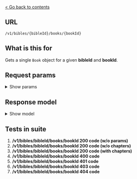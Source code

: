 [< Go back to contents](../README.md)

## URL

`/v1/bibles/{bibleId}/books/{bookId}`

## What is this for

Gets a single `Book` object for a given **bibleId** and **bookId**.

## Request params

<details><summary>Show params</summary>

```TypeScript
{
  'include-chapters'?: boolean;
}
```

</details>

## Response model

<details><summary>Show model</summary>

```TypeScript
{
  data: {
    id: string;
    bibleId: string;
    abbreviation: string;
    name: string;
    nameLong: string;
    chapters?: [
      {
        id: string;
        bibleId: string;
        number: string;
        bookId: string;
        reference: string;
      },
    ];
  };
}
```

</details>

## Tests in suite

1. **/v1/bibles/bibleId/books/bookId 200 code (w/o params)**
2. **/v1/bibles/bibleId/books/bookId 200 code (w/o chapters)**
3. **/v1/bibles/bibleId/books/bookId 200 code (with chapters)**
4. **/v1/bibles/bibleId/books/bookId 400 code**
5. **/v1/bibles/bibleId/books/bookId 401 code**
6. **/v1/bibles/bibleId/books/bookId 403 code**
7. **/v1/bibles/bibleId/books/bookId 404 code**
